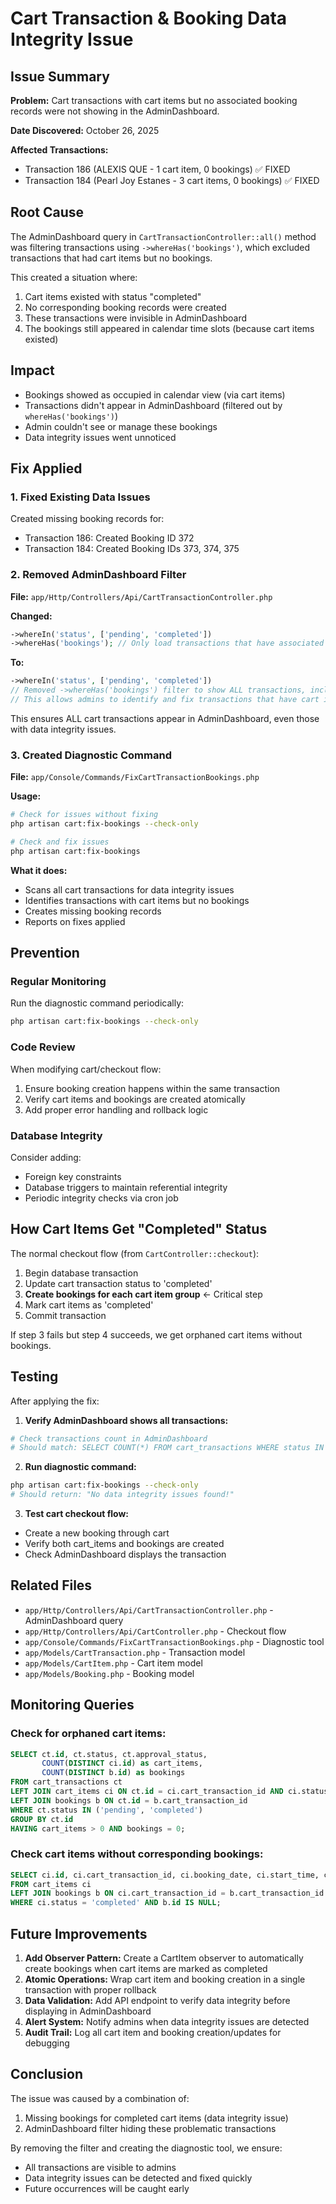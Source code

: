 # Cart Transaction & Booking Data Integrity Issue

## Issue Summary

**Problem:** Cart transactions with cart items but no associated booking records were not showing in the AdminDashboard.

**Date Discovered:** October 26, 2025

**Affected Transactions:**
- Transaction 186 (ALEXIS QUE - 1 cart item, 0 bookings) ✅ FIXED
- Transaction 184 (Pearl Joy Estanes - 3 cart items, 0 bookings) ✅ FIXED

## Root Cause

The AdminDashboard query in `CartTransactionController::all()` method was filtering transactions using `->whereHas('bookings')`, which excluded transactions that had cart items but no bookings.

This created a situation where:
1. Cart items existed with status "completed"
2. No corresponding booking records were created
3. These transactions were invisible in AdminDashboard
4. The bookings still appeared in calendar time slots (because cart items existed)

## Impact

- Bookings showed as occupied in calendar view (via cart items)
- Transactions didn't appear in AdminDashboard (filtered out by `whereHas('bookings')`)
- Admin couldn't see or manage these bookings
- Data integrity issues went unnoticed

## Fix Applied

### 1. Fixed Existing Data Issues
Created missing booking records for:
- Transaction 186: Created Booking ID 372
- Transaction 184: Created Booking IDs 373, 374, 375

### 2. Removed AdminDashboard Filter
**File:** `app/Http/Controllers/Api/CartTransactionController.php`

**Changed:**
```php
->whereIn('status', ['pending', 'completed'])
->whereHas('bookings'); // Only load transactions that have associated bookings
```

**To:**
```php
->whereIn('status', ['pending', 'completed'])
// Removed ->whereHas('bookings') filter to show ALL transactions, including those with data integrity issues
// This allows admins to identify and fix transactions that have cart items but no bookings
```

This ensures ALL cart transactions appear in AdminDashboard, even those with data integrity issues.

### 3. Created Diagnostic Command
**File:** `app/Console/Commands/FixCartTransactionBookings.php`

**Usage:**
```bash
# Check for issues without fixing
php artisan cart:fix-bookings --check-only

# Check and fix issues
php artisan cart:fix-bookings
```

**What it does:**
- Scans all cart transactions for data integrity issues
- Identifies transactions with cart items but no bookings
- Creates missing booking records
- Reports on fixes applied

## Prevention

### Regular Monitoring
Run the diagnostic command periodically:
```bash
php artisan cart:fix-bookings --check-only
```

### Code Review
When modifying cart/checkout flow:
1. Ensure booking creation happens within the same transaction
2. Verify cart items and bookings are created atomically
3. Add proper error handling and rollback logic

### Database Integrity
Consider adding:
- Foreign key constraints
- Database triggers to maintain referential integrity
- Periodic integrity checks via cron job

## How Cart Items Get "Completed" Status

The normal checkout flow (from `CartController::checkout`):
1. Begin database transaction
2. Update cart transaction status to 'completed'
3. **Create bookings for each cart item group** ← Critical step
4. Mark cart items as 'completed'
5. Commit transaction

If step 3 fails but step 4 succeeds, we get orphaned cart items without bookings.

## Testing

After applying the fix:

1. **Verify AdminDashboard shows all transactions:**
```bash
# Check transactions count in AdminDashboard
# Should match: SELECT COUNT(*) FROM cart_transactions WHERE status IN ('pending', 'completed')
```

2. **Run diagnostic command:**
```bash
php artisan cart:fix-bookings --check-only
# Should return: "No data integrity issues found!"
```

3. **Test cart checkout flow:**
- Create a new booking through cart
- Verify both cart_items and bookings are created
- Check AdminDashboard displays the transaction

## Related Files

- `app/Http/Controllers/Api/CartTransactionController.php` - AdminDashboard query
- `app/Http/Controllers/Api/CartController.php` - Checkout flow
- `app/Console/Commands/FixCartTransactionBookings.php` - Diagnostic tool
- `app/Models/CartTransaction.php` - Transaction model
- `app/Models/CartItem.php` - Cart item model
- `app/Models/Booking.php` - Booking model

## Monitoring Queries

### Check for orphaned cart items:
```sql
SELECT ct.id, ct.status, ct.approval_status,
       COUNT(DISTINCT ci.id) as cart_items,
       COUNT(DISTINCT b.id) as bookings
FROM cart_transactions ct
LEFT JOIN cart_items ci ON ct.id = ci.cart_transaction_id AND ci.status != 'cancelled'
LEFT JOIN bookings b ON ct.id = b.cart_transaction_id
WHERE ct.status IN ('pending', 'completed')
GROUP BY ct.id
HAVING cart_items > 0 AND bookings = 0;
```

### Check cart items without corresponding bookings:
```sql
SELECT ci.id, ci.cart_transaction_id, ci.booking_date, ci.start_time, ci.end_time, ci.status
FROM cart_items ci
LEFT JOIN bookings b ON ci.cart_transaction_id = b.cart_transaction_id
WHERE ci.status = 'completed' AND b.id IS NULL;
```

## Future Improvements

1. **Add Observer Pattern:** Create a CartItem observer to automatically create bookings when cart items are marked as completed
2. **Atomic Operations:** Wrap cart item and booking creation in a single transaction with proper rollback
3. **Data Validation:** Add API endpoint to verify data integrity before displaying in AdminDashboard
4. **Alert System:** Notify admins when data integrity issues are detected
5. **Audit Trail:** Log all cart item and booking creation/updates for debugging

## Conclusion

The issue was caused by a combination of:
1. Missing bookings for completed cart items (data integrity issue)
2. AdminDashboard filter hiding these problematic transactions

By removing the filter and creating the diagnostic tool, we ensure:
- All transactions are visible to admins
- Data integrity issues can be detected and fixed quickly
- Future occurrences will be caught early
